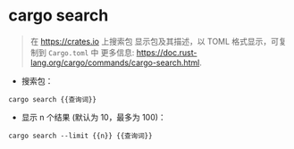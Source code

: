 # cargo search

> 在 https://crates.io 上搜索包
> 显示包及其描述，以 TOML 格式显示，可复制到 `Cargo.toml` 中
> 更多信息: <https://doc.rust-lang.org/cargo/commands/cargo-search.html>.

- 搜索包：

`cargo search {{查询词}}`

- 显示 n 个结果 (默认为 10，最多为 100)：

`cargo search --limit {{n}} {{查询词}}`
